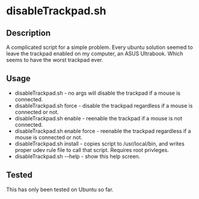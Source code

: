 # disableTrackpad.sh

## Description
A complicated script for a simple problem.  Every ubuntu solution seemed to leave the trackpad enabled on my computer, an ASUS Ultrabook.  Which seems to have the worst trackpad ever.

## Usage

 * disableTrackpad.sh - no args will disable the trackpad if a mouse is connected.
 * disableTrackpad.sh force - disable the trackpad regardless if a mouse is connected or not.
 * disableTrackpad.sh enable - reenable the trackpad if a mouse is not connected.
 * disableTrackpad.sh enable force - reenable the trackpad regardless if a mouse is connected or not.
 * disableTrackpad.sh install - copies script to /usr/local/bin, and writes proper udev rule file to call that script.  Requires root privleges.
 * disableTrackpad.sh --help - show this help screen.

 ## Tested
 This has only been tested on Ubuntu so far.
